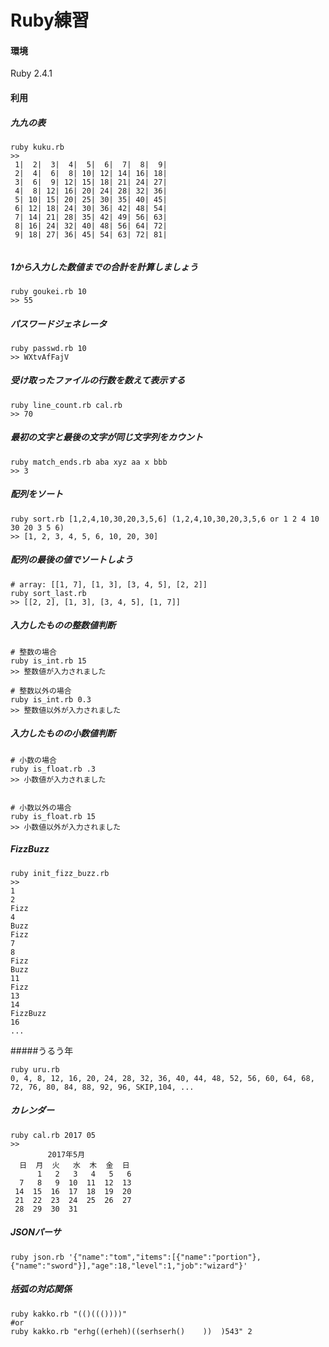 # Ruby練習

#### 環境
Ruby 2.4.1


#### 利用

##### 九九の表
````
ruby kuku.rb 
>>
 1|  2|  3|  4|  5|  6|  7|  8|  9|
 2|  4|  6|  8| 10| 12| 14| 16| 18|
 3|  6|  9| 12| 15| 18| 21| 24| 27|
 4|  8| 12| 16| 20| 24| 28| 32| 36|
 5| 10| 15| 20| 25| 30| 35| 40| 45|
 6| 12| 18| 24| 30| 36| 42| 48| 54|
 7| 14| 21| 28| 35| 42| 49| 56| 63|
 8| 16| 24| 32| 40| 48| 56| 64| 72|
 9| 18| 27| 36| 45| 54| 63| 72| 81|
 
````

##### 1から入力した数値までの合計を計算しましょう
````
ruby goukei.rb 10
>> 55

````

##### パスワードジェネレータ
````
ruby passwd.rb 10
>> WXtvAfFajV

````

##### 受け取ったファイルの行数を数えて表示する
````
ruby line_count.rb cal.rb 
>> 70

````

##### 最初の文字と最後の文字が同じ文字列をカウント
````
ruby match_ends.rb aba xyz aa x bbb
>> 3

````

##### 配列をソート
````
ruby sort.rb [1,2,4,10,30,20,3,5,6] (1,2,4,10,30,20,3,5,6 or 1 2 4 10 30 20 3 5 6)
>> [1, 2, 3, 4, 5, 6, 10, 20, 30]
````
##### 配列の最後の値でソートしよう
````
# array: [[1, 7], [1, 3], [3, 4, 5], [2, 2]]
ruby sort_last.rb
>> [[2, 2], [1, 3], [3, 4, 5], [1, 7]]

````

##### 入力したものの整数値判断
````
# 整数の場合
ruby is_int.rb 15
>> 整数値が入力されました

# 整数以外の場合
ruby is_int.rb 0.3
>> 整数値以外が入力されました

````

##### 入力したものの小数値判断
````
# 小数の場合
ruby is_float.rb .3
>> 小数値が入力されました


# 小数以外の場合
ruby is_float.rb 15
>> 小数値以外が入力されました

````

##### FizzBuzz
````
ruby init_fizz_buzz.rb 
>> 
1
2
Fizz
4
Buzz
Fizz
7
8
Fizz
Buzz
11
Fizz
13
14
FizzBuzz
16
...

````

#####うるう年
````
ruby uru.rb 
0, 4, 8, 12, 16, 20, 24, 28, 32, 36, 40, 44, 48, 52, 56, 60, 64, 68, 72, 76, 80, 84, 88, 92, 96, SKIP,104, ... 

````
##### カレンダー
````
ruby cal.rb 2017 05
>>
　　　　　2017年5月
  日  月  火   水  木  金  日
      1   2   3   4   5   6
  7   8   9  10  11  12  13
 14  15  16  17  18  19  20
 21  22  23  24  25  26  27
 28  29  30  31

````

##### JSONパーサ
````
ruby json.rb '{"name":"tom","items":[{"name":"portion"},{"name":"sword"}],"age":18,"level":1,"job":"wizard"}'

````

##### 括弧の対応関係
````
ruby kakko.rb "(()((())))"
#or
ruby kakko.rb "erhg((erheh)((serhserh()    ))  )543" 2

````